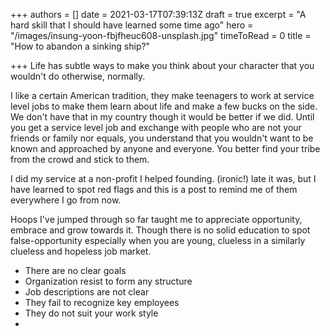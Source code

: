 +++
authors = []
date = 2021-03-17T07:39:13Z
draft = true
excerpt = "A hard skill that I should have learned some time ago"
hero = "/images/insung-yoon-fbjfheuc608-unsplash.jpg"
timeToRead = 0
title = "How to abandon a sinking ship?"

+++
Life has subtle ways to make you think about your character that you wouldn't do otherwise, normally.

I like a certain American tradition, they make teenagers to work at service level jobs to make them learn about life and make a few bucks on the side. We don't have that in my country though it would be better if we did. Until you get a service level job and exchange with people who are not your friends or family nor equals, you understand that you wouldn't want to be known and approached by anyone and everyone. You better find your tribe from the crowd and stick to them.

I did my service at a non-profit I helped founding. (ironic!) late it was, but I have learned to spot red flags and this is a post to remind me of them everywhere I go from now.

Hoops I've jumped through so far taught me to appreciate opportunity, embrace and grow towards it. Though there is no solid education to spot false-opportunity especially when you are young, clueless in a similarly clueless and hopeless job market.

* There are no clear goals
* Organization resist to form any structure
* Job descriptions are not clear
* They fail to recognize key employees
* They do not suit your work style
* 